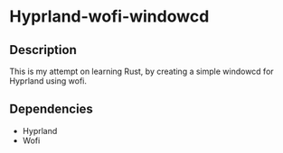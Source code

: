 Hyprland-wofi-windowcd
===

## Description

This is my attempt on learning Rust, by creating a simple windowcd for Hyprland using wofi.

## Dependencies
- Hyprland
- Wofi

